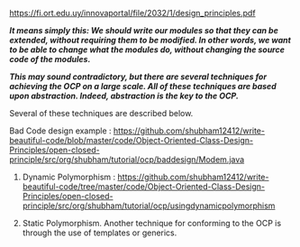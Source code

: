 https://fi.ort.edu.uy/innovaportal/file/2032/1/design_principles.pdf

***It means simply this: We should write our modules so that they can be extended, without requiring them to be modified. In other words, we want to be able to change what the modules do, without changing the source code of the modules.***

***This may sound contradictory, but there are several techniques for achieving the OCP on a large scale. All of these techniques are based upon abstraction. Indeed, abstraction is the key to the OCP.*** 

Several of these techniques are described below.

Bad Code design example :
https://github.com/shubham12412/write-beautiful-code/blob/master/code/Object-Oriented-Class-Design-Principles/open-closed-principle/src/org/shubham/tutorial/ocp/baddesign/Modem.java


1) Dynamic Polymorphism : 
https://github.com/shubham12412/write-beautiful-code/tree/master/code/Object-Oriented-Class-Design-Principles/open-closed-principle/src/org/shubham/tutorial/ocp/usingdynamicpolymorphism


2) Static Polymorphism. Another technique for conforming to the OCP is through the use of templates or generics. 





